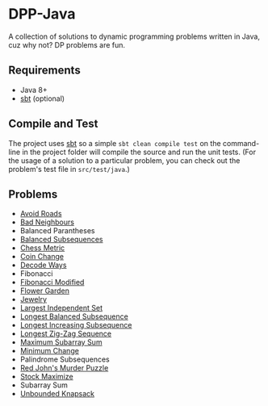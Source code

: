 # DPP-Java

A collection of solutions to dynamic programming problems written in Java, cuz why not? DP problems are fun.

## Requirements

* Java 8+
* [sbt](http://www.scala-sbt.org/) (optional)

## Compile and Test

The project uses [sbt](http://www.scala-sbt.org/) so a simple `sbt clean compile test` on the command-line in the project folder will compile the source and run the unit tests. (For the usage of a solution to a particular problem, you can check out the problem's test file in `src/test/java`.)

## Problems

* [Avoid Roads](http://community.topcoder.com/stat?c=problem_statement&pm=1889&rd=4709)
* [Bad Neighbours](http://community.topcoder.com/stat?c=problem_statement&pm=2402&rd=5009)
* Balanced Parantheses
* [Balanced Subsequences](https://www.quora.com/profile/Michal-Fori%C5%A1ek/Posts/Solution-for-Brackets-Subsequences)
* [Chess Metric](http://community.topcoder.com/stat?c=problem_statement&pm=1592&rd=4482)
* [Coin Change](https://www.hackerrank.com/challenges/coin-change)
* [Decode Ways](http://www.programcreek.com/2014/06/leetcode-decode-ways-java/)
* Fibonacci
* [Fibonacci Modified](https://www.hackerrank.com/challenges/fibonacci-modified)
* [Flower Garden](http://community.topcoder.com/stat?c=problem_statement&pm=1918&rd=5006)
* [Jewelry](https://community.topcoder.com/stat?c=problem_statement&pm=1166&rd=4705)
* [Largest Independent Set](http://www.geeksforgeeks.org/largest-independent-set-proble)
* [Longest Balanced Subsequence](http://stackoverflow.com/questions/13074163/longest-subsequence-of-s-that-is-balanced)
* [Longest Increasing Subsequence](http://people.csail.mit.edu/bdean/6.046/dp/)
* [Longest Zig-Zag Sequence](http://community.topcoder.com/stat?c=problem_statement&pm=1259&rd=4493)
* [Maximum Subarray Sum](http://codercareer.blogspot.ca/2011/09/no-03-maximum-sum-of-all-sub-arrays.html)
* [Minimum Change](http://community.topcoder.com/tc?module=Static&d1=tutorials&d2=dynProg)
* Palindrome Subsequences
* [Red John's Murder Puzzle](https://www.hackerrank.com/challenges/red-john-is-back)
* [Stock Maximize](https://www.hackerrank.com/challenges/stockmax)
* Subarray Sum
* [Unbounded Knapsack](https://xlinux.nist.gov/dads/HTML/unboundedKnapsack.html)
